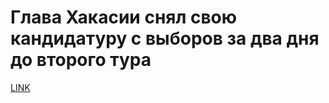 # Глава Хакасии снял свою кандидатуру с выборов за два дня до второго тура 



[LINK](https://varlamov.ru/3099764.html)